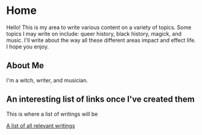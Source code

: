 # Home
Hello! This is my area to write various content on a variety of topics. Some topics I may write on include: queer history, black history, magick, and music. I'll write about the way all these different areas impact and effect life. I hope you enjoy.

## About Me
 
 I'm a witch, writer, and musician. 
 
## An interesting list of links once I've created them
 
 This is where a list of writings will be

[A list of all relevant writings](Writings.md)
